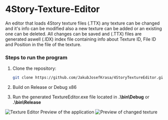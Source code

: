 # 4Story-Texture-Editor

An editor that loads 4Story texture files (.TTX) any texture can be changed and it's info can be modified also a new texture can be added or an existing one can be deleted. All changes can be saved and (.TTX) files are generated aswell (.IDX) index file containing info about Texture ID, File ID and Position in the file of the texture.

### Steps to run the program
1. Clone the repository:
   ```bash
   git clone https://github.com/JakubJosefKrasa/4StoryTextureEditor.git

2. Build on Release or Debug x86

3. Run the generated TextureEditor.exe file located in <strong>.\bin\Debug</strong> or <strong>.\bin\Release</strong>


![Texture Editor Preview of the application](./TextureEditorPreview.png)
![Preview of changed texture](./ChangedTexture.png)